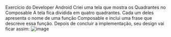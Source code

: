 Exercício do Developer Android
Criei uma tela que mostra os Quadrantes no Composable
A tela fica dividida em quatro quadrantes. Cada um deles apresenta o nome de uma função Composable e inclui uma frase que descreve essa função.
Depois de concluir a implementação, seu design vai ficar assim:
![image](https://github.com/user-attachments/assets/518beb3b-4d9c-44c1-b49a-8a384c38a546)

